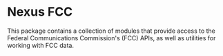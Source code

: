 # Nexus FCC

This package contains a collection of modules that provide access to the Federal Communications Commission's (FCC) APIs, as well as utilities for working with FCC data.
